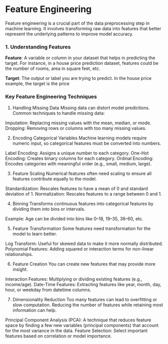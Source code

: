 # Feature Engineering

Feature engineering is a crucial part of the data preprocessing step in machine learning. It involves transforming raw data into features that better represent the underlying patterns to improve model accuracy.

### 1. Understanding Features

**Feature**: A variable or column in your dataset that helps in predicting the target. For instance, in a house price prediction dataset, features could be the number of rooms, area in square feet, etc.

**Target**: The output or label you are trying to predict. In the house price example, the target is the price

### Key Feature Engineering Techniques

1. Handling Missing Data
   Missing data can distort model predictions. Common techniques to handle missing data:

Imputation: Replacing missing values with the mean, median, or mode.
Dropping: Removing rows or columns with too many missing values.

2. Encoding Categorical Variables
   Machine learning models require numeric input, so categorical features must be converted into numbers.

Label Encoding: Assigns a unique number to each category.
One-Hot Encoding: Creates binary columns for each category.
Ordinal Encoding: Encodes categories with meaningful order (e.g., small, medium, large).

3. Feature Scaling
   Numerical features often need scaling to ensure all features contribute equally to the model.

Standardization: Rescales features to have a mean of 0 and standard deviation of 1.
Normalization: Rescales features to a range between 0 and 1.

4. Binning
   Transforms continuous features into categorical features by dividing them into bins or intervals.

Example: Age can be divided into bins like 0–18, 19–35, 36–60, etc.

5. Feature Transformation
   Some features need transformation for the model to learn better.

Log Transform: Useful for skewed data to make it more normally distributed.
Polynomial Features: Adding squared or interaction terms for non-linear relationships.

6. Feature Creation
   You can create new features that may provide more insight.

Interaction Features: Multiplying or dividing existing features (e.g., income/age).
Date-Time Features: Extracting features like year, month, day, hour, or weekday from datetime columns.

7. Dimensionality Reduction
   Too many features can lead to overfitting or slow computation. Reducing the number of features while retaining most information can help.

Principal Component Analysis (PCA): A technique that reduces feature space by finding a few new variables (principal components) that account for the most variance in the data.
Feature Selection: Select important features based on correlation or model importance.
